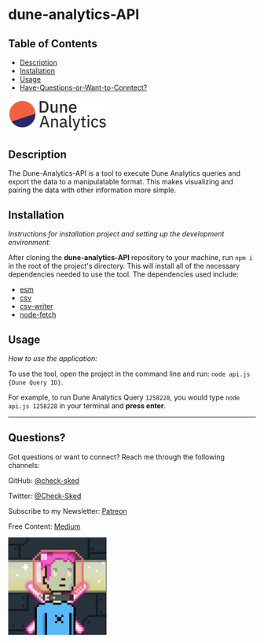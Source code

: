 # dune-analytics-API

## Table of Contents

- [Description](#description)
- [Installation](#installation)
- [Usage](#usage)
- [Have-Questions-or-Want-to-Conntect?](#questions)

<a href="https://dune.com/home"><img src="./assets/Dune.jpeg" width="200"></a>

## Description

The Dune-Analytics-API is a tool to execute Dune Analytics queries and export the data to a manipulatable format. This makes visualizing and pairing the data with other information more simple.

## Installation

_Instructions for installation project and setting up the development environment:_

After cloning the **dune-analytics-API** repository to your machine, run `npm i` in the root of the project's directory. This will install all of the necessary dependencies needed to use the tool. The dependencies used include:

- [esm](https://www.npmjs.com/package/esm)
- [csv](https://www.npmjs.com/package/csv)
- [csv-writer](https://www.npmjs.com/package/csv-writer)
- [node-fetch](https://www.npmjs.com/package/node-fetch)

## Usage

_How to use the application:_

To use the tool, open the project in the command line and run: `node api.js {Dune Query ID}`.

For example, to run Dune Analytics Query `1258228`, you would type `node api.js 1258228` in your terminal and **press enter**.

---

## Questions?

Got questions or want to connect? Reach me through the following channels:

GitHub: [@check-sked](https://api.github.com/users/check-sked)

Twitter: [@Check-Sked](https://twitter.com/Check_Sked)

Subscribe to my Newsletter: [Patreon](https://twitter.com/check_sked/status/1614726319216152576?s=46&t=IfbTee-kUksw0TUfwMbLxw)

Free Content: [Medium](https://medium.com/@resarchtorus)

<img src="./assets/pfp.png" alt="drawing" width="200"/>
